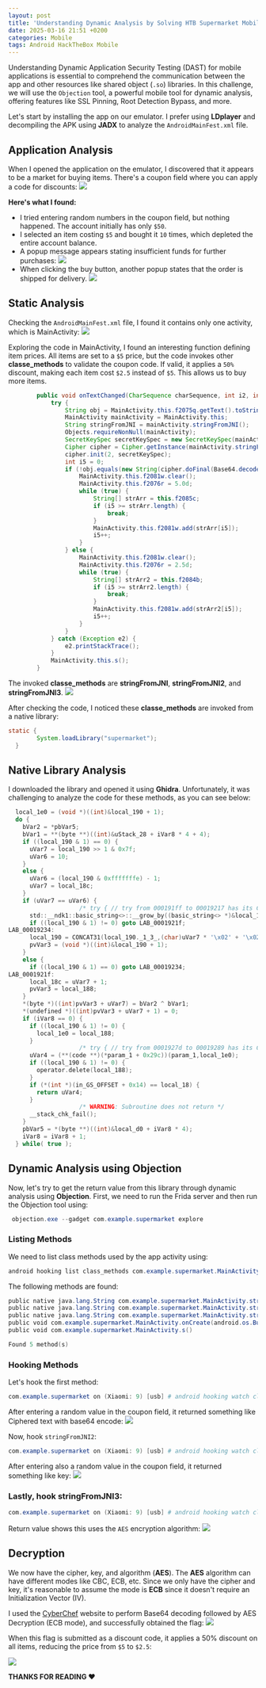 ```yaml
---
layout: post
title: 'Understanding Dynamic Analysis by Solving HTB Supermarket Mobile Challenge'
date: 2025-03-16 21:51 +0200
categories: Mobile
tags: Android HackTheBox Mobile
---
```

Understanding Dynamic Application Security Testing (DAST) for mobile applications is essential to comprehend the communication between the app and other resources like shared object (`.so`) libraries. In this challenge, we will use the `Objection` tool, a powerful mobile tool for dynamic analysis, offering features like SSL Pinning, Root Detection Bypass, and more.

Let's start by installing the app on our emulator. I prefer using **LDplayer** and decompiling the APK using **JADX** to analyze the `AndroidMainFest.xml` file.

## Application Analysis

When I opened the application on the emulator, I discovered that it appears to be a market for buying items. There's a coupon field where you can apply a code for discounts: 
![](/Images/1.png)

**Here's what I found:**
- I tried entering random numbers in the coupon field, but nothing happened.
The account initially has only `$50`.
- I selected an item costing `$5` and bought it `10` times, which depleted the entire account balance.
- A popup message appears stating insufficient funds for further purchases: ![](/Images/2.png) 
- When clicking the buy button, another popup states that the order is shipped for delivery. 
![](/Images/3.png) 


## Static Analysis
Checking the `AndroidMainFest.xml` file, I found it contains only one activity, which is MainActivity:
![](/Images/4.png)


Exploring the code in MainActivity, I found an interesting function defining item prices. All items are set to a `$5` price, but the code invokes other **classe_methods** to validate the coupon code. If valid, it applies a `50%` discount, making each item cost `$2.5` instead of `$5`. This allows us to buy more items.
```java
        public void onTextChanged(CharSequence charSequence, int i2, int i3, int i4) {
            try {
                String obj = MainActivity.this.f2075q.getText().toString();
                MainActivity mainActivity = MainActivity.this;
                String stringFromJNI = mainActivity.stringFromJNI();
                Objects.requireNonNull(mainActivity);
                SecretKeySpec secretKeySpec = new SecretKeySpec(mainActivity.stringFromJNI2().getBytes(), mainActivity.stringFromJNI3());
                Cipher cipher = Cipher.getInstance(mainActivity.stringFromJNI3());
                cipher.init(2, secretKeySpec);
                int i5 = 0;
                if (!obj.equals(new String(cipher.doFinal(Base64.decode(stringFromJNI, 0)), "utf-8"))) {
                    MainActivity.this.f2081w.clear();
                    MainActivity.this.f2076r = 5.0d;
                    while (true) {
                        String[] strArr = this.f2085c;
                        if (i5 >= strArr.length) {
                            break;
                        }
                        MainActivity.this.f2081w.add(strArr[i5]);
                        i5++;
                    }
                } else {
                    MainActivity.this.f2081w.clear();
                    MainActivity.this.f2076r = 2.5d;
                    while (true) {
                        String[] strArr2 = this.f2084b;
                        if (i5 >= strArr2.length) {
                            break;
                        }
                        MainActivity.this.f2081w.add(strArr2[i5]);
                        i5++;
                    }
                }
            } catch (Exception e2) {
                e2.printStackTrace();
            }
            MainActivity.this.s();
        }
```

The invoked **classe_methods** are **stringFromJNI**, **stringFromJNI2**, and **stringFromJNI3**.
![](/Images/5.png)

After checking the code, I noticed these **classe_methods** are invoked from a native library:
```java
static {
        System.loadLibrary("supermarket");
  }
```

## Native Library Analysis
I downloaded the library and opened it using **Ghidra**. Unfortunately, it was challenging to analyze the code for these methods, as you can see below:
```c
  local_1e0 = (void *)((int)&local_190 + 1);
  do {
    bVar2 = *pbVar5;
    bVar1 = **(byte **)((int)&uStack_28 + iVar8 * 4 + 4);
    if ((local_190 & 1) == 0) {
      uVar7 = local_190 >> 1 & 0x7f;
      uVar6 = 10;
    }
    else {
      uVar6 = (local_190 & 0xfffffffe) - 1;
      uVar7 = local_18c;
    }
    if (uVar7 == uVar6) {
                    /* try { // try from 000191ff to 00019217 has its CatchHandler @ 000192c2 */
      std::__ndk1::basic_string<>::__grow_by((basic_string<> *)&local_190,uVar6,1,uVar6,uVar6,0, 0);
      if ((local_190 & 1) != 0) goto LAB_0001921f;
LAB_00019234:
      local_190 = CONCAT31(local_190._1_3_,(char)uVar7 * '\x02' + '\x02');
      pvVar3 = (void *)((int)&local_190 + 1);
    }
    else {
      if ((local_190 & 1) == 0) goto LAB_00019234;
LAB_0001921f:
      local_18c = uVar7 + 1;
      pvVar3 = local_188;
    }
    *(byte *)((int)pvVar3 + uVar7) = bVar2 ^ bVar1;
    *(undefined *)((int)pvVar3 + uVar7 + 1) = 0;
    if (iVar8 == 0) {
      if ((local_190 & 1) != 0) {
        local_1e0 = local_188;
      }
                    /* try { // try from 0001927d to 00019289 has its CatchHandler @ 000192c0 */
      uVar4 = (**(code **)(*param_1 + 0x29c))(param_1,local_1e0);
      if ((local_190 & 1) != 0) {
        operator.delete(local_188);
      }
      if (*(int *)(in_GS_OFFSET + 0x14) == local_18) {
        return uVar4;
      }
                    /* WARNING: Subroutine does not return */
      __stack_chk_fail();
    }
    pbVar5 = *(byte **)((int)&local_d0 + iVar8 * 4);
    iVar8 = iVar8 + 1;
  } while( true );
```

## Dynamic Analysis using Objection
Now, let's try to get the return value from this library through dynamic analysis using **Objection**. First, we need to run the Frida server and then run the Objection tool using:
```powershell
 objection.exe --gadget com.example.supermarket explore
```

### Listing Methods
We need to list class methods used by the app activity using:
```powershell
android hooking list class_methods com.example.supermarket.MainActivity
```

The following methods are found:
```powershell
public native java.lang.String com.example.supermarket.MainActivity.stringFromJNI()
public native java.lang.String com.example.supermarket.MainActivity.stringFromJNI2()
public native java.lang.String com.example.supermarket.MainActivity.stringFromJNI3()
public void com.example.supermarket.MainActivity.onCreate(android.os.Bundle)
public void com.example.supermarket.MainActivity.s()

Found 5 method(s)
```

### Hooking Methods
Let's hook the first method:
```powershell
com.example.supermarket on (Xiaomi: 9) [usb] # android hooking watch class_method com.example.supermarket.MainActivity.stringFromJNI --dump-args --dump-backtrace --dump-return
```
After entering a random value in the coupon field, it returned something like Ciphered text with base64 encode:
![](/Images/6.png)

Now, hook `stringFromJNI2`:
```powershell
com.example.supermarket on (Xiaomi: 9) [usb] # android hooking watch class_method com.example.supermarket.MainActivity.stringFromJNI2 --dump-args --dump-backtrace --dump-return
```
After entering also a random value in the coupon field, it returned something like key:
![](/Images/7.png)

### Lastly, hook stringFromJNI3:
```powershell
com.example.supermarket on (Xiaomi: 9) [usb] # android hooking watch class_method com.example.supermarket.MainActivity.stringFromJNI3 --dump-args --dump-backtrace --dump-return
```
Return value shows this uses the `AES` encryption algorithm:
![](/Images/8.png)



## Decryption
We now have the cipher, key, and algorithm (**AES**). The **AES** algorithm can have different modes like CBC, ECB, etc. Since we only have the cipher and key, it's reasonable to assume the mode is **ECB** since it doesn't require an Initialization Vector (IV).

I used the [CyberChef](https://cyberchef.org/) website to perform Base64 decoding followed by AES Decryption (ECB mode), and successfully obtained the flag:
![](/Images/9.png)

When this flag is submitted as a discount code, it applies a 50% discount on all items, 
reducing the price from `$5` to `$2.5`:

![](/Images/last.png)

**THANKS FOR READING ❤️**
